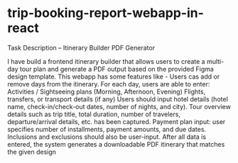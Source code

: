 # trip-booking-report-webapp-in-react 

Task Description – Itinerary Builder PDF Generator

 I have  build a frontend itinerary builder that allows users to create a multi-day tour plan and generate a PDF output based on the provided Figma design template.
This webapp has some features like - 
Users cas  add or remove days from the itinerary.
For each day, users are able to  enter:
Activities / Sightseeing plans (Morning, Afternoon, Evening)
Flights, transfers, or transport details (if any)
Users should input hotel details (hotel name, check-in/check-out dates, number of nights, and city).
Tour overview details such as trip title, total duration, number of travelers, departure/arrival details, etc. has been  captured.
Payment plan input: user specifies number of installments, payment amounts, and due dates.
Inclusions and exclusions should also be user-input.
After all data is entered, the system  generates a downloadable PDF itinerary that matches the given design 

